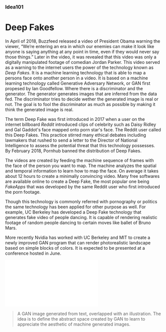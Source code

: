 
### Idea101

# Deep Fakes

In April of 2018, Buzzfeed released a video of President Obama warning the viewer, “We’re entering an era in which our enemies can make it look like anyone is saying anything at any point in time, even if they would never say those things.” Later in the video, it was revealed that this video was only a digitally manipulated footage of comedian Jordan Parker.  This video served as a warning to the internet users the power of the technology known as *Deep Fakes*. It is a machine learning technology that is able to map a persons face onto another person in a video. It is based on a machine learning technology called Generative Adversary Network, or GAN first propesed by Ian Goodfellow. Where there is a discriminator and the generator. The generator generates images that are inferred from the data fed. The discriminator tries to decide wether the generated image is real or not. The goal is to fool the discriminator as much as possible by making it think the generated image is real.

The term Deep Fake was first introduced in 2017 when a user on the internet billboard *Reddit* introduced clips of celebrity such as Daisy Ridley and Gal Gaddot's face mapped onto porn star's face. The Reddit user called this Deep Fakes. This practice stirred many ethical debates including lawmakers that rushed to send a letter to the Director of National Intelligence to assess the potential threat that this technology possesses. By February 2018, Pornhub banned the distribution of Deep Fakes.

The videos are created by feeding the machine sequence of frames with the face of the person you want to map. The machine analyzes the spatial and temporal information to learn how to map the face. On average it takes about 12 hours to create a minimally convincing video. Many free softwares are available online to create a Deep Fake, the most popular one being *FakeApps* that was developed by the same Reddit user who first introduced the porn footage.

Though this technology is commonly referred with pornography or politics the same technology has been applied for other purpose as well. For example, UC Berkeley has developed a Deep Fake technology that generates fake video of people dancing. It is capable of rendering realistic footage of random people dancing to certain moves like ballet of Bruno Mars.

More recently Nvidia has worked with UC Berkeley and MIT to create a newly improved GAN program that can render photorealistic landscape based on simple blocks of colors. It is expected to be presented at a conference hosted in June.

![AI text2image generated images](text2image.pdf)

> A GAN image generated from text, overlapped with an illustration. The idea is to define the abstract space created by GAN to learn to appreciate the aesthetic of machine generated images. 
